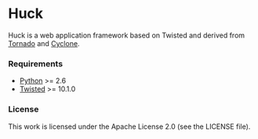 Huck
====

Huck is a web application framework based on Twisted and derived from
[Tornado][tornado] and [Cyclone][cyclone].

### Requirements

* [Python](http://www.python.org/) >= 2.6
* [Twisted](http://twistedmatrix.com/) >= 10.1.0

### License

This work is licensed under the Apache License 2.0 (see the LICENSE file).

[cyclone]: https://github.com/fiorix/cyclone
[tornado]: http://www.tornadoweb.org/
